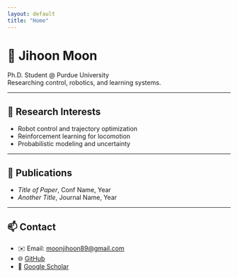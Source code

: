```yaml
---
layout: default
title: "Home"
---
```


# 👋 Jihoon Moon

Ph.D. Student @ Purdue University  
Researching control, robotics, and learning systems.

---

## 🧪 Research Interests
- Robot control and trajectory optimization  
- Reinforcement learning for locomotion  
- Probabilistic modeling and uncertainty

---

## 📄 Publications
- *Title of Paper*, Conf Name, Year  
- *Another Title*, Journal Name, Year

---

## 📫 Contact
- ✉️ Email: moonjihoon89@gmail.com  
- 🌐 [GitHub](https://github.com/jhmoon89)  
- 🔗 [Google Scholar](https://scholar.google.com/your-link)

